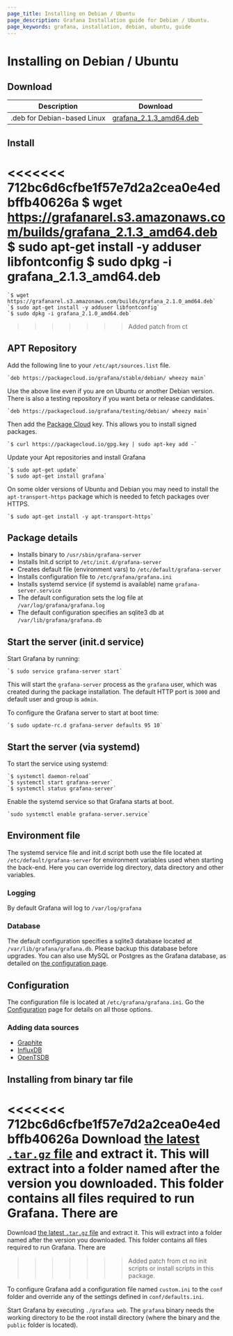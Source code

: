 ```yaml
---
page_title: Installing on Debian / Ubuntu
page_description: Grafana Installation guide for Debian / Ubuntu.
page_keywords: grafana, installation, debian, ubuntu, guide
---
```


# Installing on Debian / Ubuntu

## Download

Description | Download
------------ | -------------
.deb for Debian-based Linux | [grafana_2.1.3_amd64.deb](https://grafanarel.s3.amazonaws.com/builds/grafana_2.1.3_amd64.deb)

## Install

<<<<<<< 712bc6d6cfbe1f57e7d2a2cea0e4edbffb40626a
    $ wget https://grafanarel.s3.amazonaws.com/builds/grafana_2.1.3_amd64.deb
    $ sudo apt-get install -y adduser libfontconfig
    $ sudo dpkg -i grafana_2.1.3_amd64.deb
=======
    `$ wget https://grafanarel.s3.amazonaws.com/builds/grafana_2.1.0_amd64.deb`
    `$ sudo apt-get install -y adduser libfontconfig`
    `$ sudo dpkg -i grafana_2.1.0_amd64.deb`
>>>>>>> Added patch from ct

## APT Repository

Add the following line to your `/etc/apt/sources.list` file.

    `deb https://packagecloud.io/grafana/stable/debian/ wheezy main`

Use the above line even if you are on Ubuntu or another Debian version.
There is also a testing repository if you want beta or release
candidates.

    `deb https://packagecloud.io/grafana/testing/debian/ wheezy main`

Then add the [Package Cloud](https://packagecloud.io/grafana) key. This
allows you to install signed packages.

    `$ curl https://packagecloud.io/gpg.key | sudo apt-key add -`

Update your Apt repositories and install Grafana

    `$ sudo apt-get update`
    `$ sudo apt-get install grafana`

On some older versions of Ubuntu and Debian you may need to install the
`apt-transport-https` package which is needed to fetch packages over
HTTPS.

    `$ sudo apt-get install -y apt-transport-https`

## Package details

- Installs binary to `/usr/sbin/grafana-server`
- Installs Init.d script to `/etc/init.d/grafana-server`
- Creates default file (environment vars) to `/etc/default/grafana-server`
- Installs configuration file to `/etc/grafana/grafana.ini`
- Installs systemd service (if systemd is available) name `grafana-server.service`
- The default configuration sets the log file at `/var/log/grafana/grafana.log`
- The default configuration specifies an sqlite3 db at `/var/lib/grafana/grafana.db`

## Start the server (init.d service)

Start Grafana by running:

    `$ sudo service grafana-server start`

This will start the `grafana-server` process as the `grafana` user,
which was created during the package installation. The default HTTP port
is `3000` and default user and group is `admin`.

To configure the Grafana server to start at boot time:

    `$ sudo update-rc.d grafana-server defaults 95 10`

## Start the server (via systemd)

To start the service using systemd:

    `$ systemctl daemon-reload`
    `$ systemctl start grafana-server`
    `$ systemctl status grafana-server`

Enable the systemd service so that Grafana starts at boot.

    `sudo systemctl enable grafana-server.service`

## Environment file

The systemd service file and init.d script both use the file located at
`/etc/default/grafana-server` for environment variables used when
starting the back-end. Here you can override log directory, data
directory and other variables.

### Logging

By default Grafana will log to `/var/log/grafana`

### Database

The default configuration specifies a sqlite3 database located at
`/var/lib/grafana/grafana.db`. Please backup this database before
upgrades. You can also use MySQL or Postgres as the Grafana database, as detailed on [the configuration page](configuration.md#database).

## Configuration

The configuration file is located at `/etc/grafana/grafana.ini`.  Go the
[Configuration](/installation/configuration) page for details on all
those options.

### Adding data sources

- [Graphite](../datasources/graphite.md)
- [InfluxDB](../datasources/influxdb.md)
- [OpenTSDB](../datasources/opentsdb.md)

## Installing from binary tar file

<<<<<<< 712bc6d6cfbe1f57e7d2a2cea0e4edbffb40626a
Download [the latest `.tar.gz` file](http://grafana.org/download/builds) and
extract it.  This will extract into a folder named after the version you
downloaded. This folder contains all files required to run Grafana.  There are
=======
Download [the latest `.tar.gz` file](http://grafana.org/download/builds) and 
extract it.  This will extract into a folder named after the version you 
downloaded. This folder contains all files required to run Grafana.  There are 
>>>>>>> Added patch from ct
no init scripts or install scripts in this package.

To configure Grafana add a configuration file named `custom.ini` to the
`conf` folder and override any of the settings defined in
`conf/defaults.ini`.

Start Grafana by executing `./grafana web`. The `grafana` binary needs
the working directory to be the root install directory (where the binary
and the `public` folder is located).


